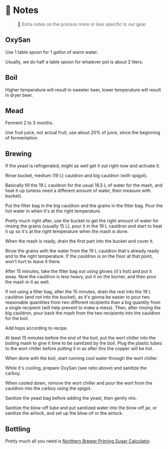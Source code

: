 # 📖 Notes

> 📝 Extra notes on the process more or less specific to our gear.

## OxySan

Use 1 table spoon for 1 gallon of warm water.

Usually, we do half a table spoon for whatever pot is about 2 liters.

## Boil

Higher temperature will result in sweeter beer, lower temperature will
result in dryer beer.

## Mead

Ferment 2 to 3 months.

Use fruit juice, not actual fruit, use about 20% of juice, since the
beginning of fermentation.

## Brewing

If the yeast is refrigerated, might as well get it out right now and
activate it.

Rinse bucket, medium (19 L) cauldron and big cauldron (with spigot).

Basically fill the 19 L cauldron for the usual 18.5 L of water for the
mash, and heat it up (unless need a different amount of water, then
measure with bucket).

Put the filter bag in the big cauldron and the grains in the filter bag.
Pour the hot water in when it's at the right temperature.

Pretty much right after, use the bucket to get the right amount of water
for rinsing the grains (usually 15 L), pour it in the 19 L cauldron and
start to heat it up so it's at the right temperature when the mash is
done.

When the mash is ready, drain the first part into the bucket and cover
it.

Rinse the grains with the water from the 19 L cauldron that's already
ready and to the right temperature. If the cauldron is on the floor at
that point, won't hurt to leave it there.

After 15 minutes, take the filter bag out using gloves (it's hot) and put
it away. Now the cauldron is less heavy, put it on the burner, and then
pour the mash in it as well.

If not using a filter bag, after the 15 minutes, drain the rest into the
19 L cauldron (and not into the bucket), as it's gonna be easier to pour
two reasonable quantities from two different recipients than a big
quantity from a single recipient (will help prevent to make a mess).
Then, after rinsing the big cauldron, pour back the mash from the two
recipients into the cauldron for the boil.

Add hops according to recipe.

At least 15 minutes before the end of the boil, put the wort chiller
into the boiling mash to give it time to be sanitized by the boil. Plug
the plastic tubes to the wort chiller before putting it in as after this
the copper will be hot.

When done with the boil, start running cool water through the wort
chiller.

While it's cooling, prepare OxySan (see ratio above) and sanitize the
carboy.

When cooled down, remove the wort chiller and pour the wort from the
cauldron into the carboy using the spigot.

Sanitize the yeast bag before adding the yeast, then gently mix.

Sanitize the blow-off tube and put sanitized water into the blow-off
jar, or sanitize the airlock, and set up the blow-of or the airlock.

## Bottling

Pretty much all you need is
[Northern Brewer Priming Sugar Calculator](https://northernbrewer.ca/pages/priming-sugar-calculator).
